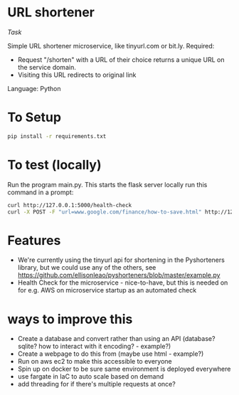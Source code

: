 # URL shortener
*Task*

Simple URL shortener microservice, like tinyurl.com or bit.ly.
Required:
 - Request "/shorten" with a URL of their choice returns a unique URL on the service domain. 
 - Visiting this URL redirects to original link

Language: Python
# To Setup
````bash
pip install -r requirements.txt
````

# To test (locally)

Run the program main.py. This starts the flask server locally run this command in a prompt:
````bash
curl http://127.0.0.1:5000/health-check
curl -X POST -F "url=www.google.com/finance/how-to-save.html" http://127.0.0.1:5000/shorten
````

# Features
 - We're currently using the tinyurl api for shortening in the Pyshorteners library, but we could use any of the others,
see https://github.com/ellisonleao/pyshorteners/blob/master/example.py
 - Health Check for the microservice - nice-to-have, but this is needed on for e.g. AWS on microservice startup as an 
 automated check
 
 # ways to improve this
  - Create a database and convert rather than using an API (database? sqlite? how to interact with it encoding? - example?)
  - Create a webpage to do this from (maybe use html - example?)
  - Run on aws ec2 to make this accessible to everyone
  - Spin up on docker to be sure same environment is deployed everywhere
  - use fargate in IaC to auto scale based on demand
  - add threading for if there's multiple requests at once?
